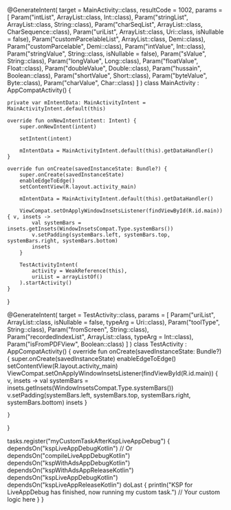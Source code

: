 @GenerateIntent(
    target = MainActivity::class,
    resultCode = 1002,
    params = [
        Param("intList", ArrayList::class, Int::class),
        Param("stringList", ArrayList::class, String::class),
        Param("charSeqList", ArrayList::class, CharSequence::class),
        Param("uriList", ArrayList::class, Uri::class, isNullable = false),
        Param("customParcelableList", ArrayList::class, Demi::class),
        Param("customParcelable", Demi::class),
        Param("intValue", Int::class),
        Param("stringValue", String::class, isNullable = false),
        Param("sValue", String::class),
        Param("longValue", Long::class),
        Param("floatValue", Float::class),
        Param("doubleValue", Double::class),
        Param("hussain", Boolean::class),
        Param("shortValue", Short::class),
        Param("byteValue", Byte::class),
        Param("charValue", Char::class)
    ]
)
class MainActivity : AppCompatActivity() {

    private var mIntentData: MainActivityIntent = MainActivityIntent.default(this)

    override fun onNewIntent(intent: Intent) {
        super.onNewIntent(intent)

        setIntent(intent)

        mIntentData = MainActivityIntent.default(this).getDataHandler()
    }

    override fun onCreate(savedInstanceState: Bundle?) {
        super.onCreate(savedInstanceState)
        enableEdgeToEdge()
        setContentView(R.layout.activity_main)

        mIntentData = MainActivityIntent.default(this).getDataHandler()

        ViewCompat.setOnApplyWindowInsetsListener(findViewById(R.id.main)) { v, insets ->
            val systemBars = insets.getInsets(WindowInsetsCompat.Type.systemBars())
            v.setPadding(systemBars.left, systemBars.top, systemBars.right, systemBars.bottom)
            insets
        }

        TestActivityIntent(
            activity = WeakReference(this),
            uriList = arrayListOf()
        ).startActivity()
    }
}

@GenerateIntent(
    target = TestActivity::class,
    params = [
        Param("uriList", ArrayList::class, isNullable = false, typeArg = Uri::class),
        Param("toolType", String::class),
        Param("fromScreen", String::class),
        Param("recordedIndexList", ArrayList::class, typeArg = Int::class),
        Param("isFromPDFView", Boolean::class)
    ]
)
class TestActivity : AppCompatActivity() {
    override fun onCreate(savedInstanceState: Bundle?) {
        super.onCreate(savedInstanceState)
        enableEdgeToEdge()
        setContentView(R.layout.activity_main)
        ViewCompat.setOnApplyWindowInsetsListener(findViewById(R.id.main)) { v, insets ->
            val systemBars = insets.getInsets(WindowInsetsCompat.Type.systemBars())
            v.setPadding(systemBars.left, systemBars.top, systemBars.right, systemBars.bottom)
            insets
        }

    }
}


tasks.register("myCustomTaskAfterKspLiveAppDebug") {
    dependsOn("kspLiveAppDebugKotlin") // Or dependsOn("compileLiveAppDebugKotlin")
    dependsOn("kspWithAdsAppDebugKotlin")
    dependsOn("kspWithAdsAppReleaseKotlin")
    dependsOn("kspLiveAppDebugKotlin")
    dependsOn("kspLiveAppReleaseKotlin")
    doLast {
        println("KSP for LiveAppDebug has finished, now running my custom task.")
        // Your custom logic here
    }
}

